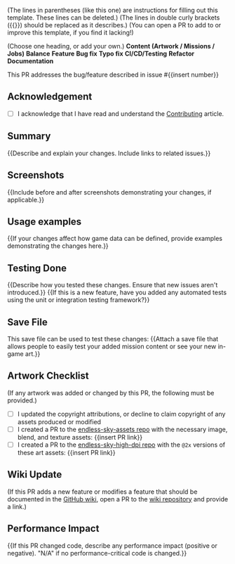 (The lines in parentheses (like this one) are instructions for filling out this template. These lines can be deleted.)
(The lines in double curly brackets ({{}}) should be replaced as it describes.)
(You can open a PR to add to or improve this template, if you find it lacking!)

(Choose one heading, or add your own.)
**Content (Artwork / Missions / Jobs)**
**Balance**
**Feature**
**Bug fix**
**Typo fix**
**CI/CD/Testing**
**Refactor**
**Documentation**

This PR addresses the bug/feature described in issue #{{insert number}}

## Acknowledgement

- [ ] I acknowledge that I have read and understand the [Contributing](https://github.com/endless-sky/endless-sky/blob/master/docs/CONTRIBUTING.md) article.

## Summary
{{Describe and explain your changes. Include links to related issues.}}

## Screenshots
{{Include before and after screenshots demonstrating your changes, if applicable.}}

## Usage examples
{{If your changes affect how game data can be defined, provide examples demonstrating the changes here.}}

## Testing Done
{{Describe how you tested these changes. Ensure that new issues aren't introduced.}}
{{If this is a new feature, have you added any automated tests using the unit or integration testing framework?}}

## Save File
This save file can be used to test these changes:
{{Attach a save file that allows people to easily test your added mission content or see your new in-game art.}}

## Artwork Checklist
(If any artwork was added or changed by this PR, the following must be provided.)
 - [ ] I updated the copyright attributions, or decline to claim copyright of any assets produced or modified
 - [ ] I created a PR to the [endless-sky-assets repo](https://github.com/endless-sky/endless-sky-assets) with the necessary image, blend, and texture assets: {{insert PR link}}
 - [ ] I created a PR to the [endless-sky-high-dpi repo](https://github.com/endless-sky/endless-sky-high-dpi) with the `@2x` versions of these art assets: {{insert PR link}}

## Wiki Update
(If this PR adds a new feature or modifies a feature that should be documented in the [GitHub wiki](https://github.com/endless-sky/endless-sky/wiki), open a PR to the [wiki repository](https://github.com/endless-sky/endless-sky-wiki) and provide a link.)

## Performance Impact
{{If this PR changed code, describe any performance impact (positive or negative). "N/A" if no performance-critical code is changed.}}
